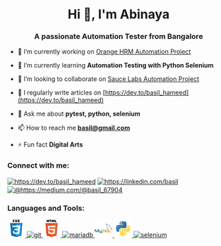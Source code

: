 
<h1 align="center">Hi 👋, I'm Abinaya</h1>
<h3 align="center">A passionate Automation Tester from Bangalore</h3>

- 🔭 I’m currently working on [Orange HRM Automation Project](https://github.com/basil-hameed/SaucePOM1.git)

- 🌱 I’m currently learning **Automation Testing with Python Selenium**

- 👯 I’m looking to collaborate on [Sauce Labs Automation Project](https://github.com/basil-hameed/KDTF-Saucelabs.git)

- 📝 I regularly write articles on [https://dev.to/basil_hameed](https://dev.to/basil_hameed)

- 💬 Ask me about **pytest, python, selenium**

- 📫 How to reach me **basil@gmail.com**

- ⚡ Fun fact **Digital Arts**

<h3 align="left">Connect with me:</h3>
<p align="left">
<a href="https://dev.to/https://dev.to/basil_hameed" target="blank"><img align="center" src="https://raw.githubusercontent.com/rahuldkjain/github-profile-readme-generator/master/src/images/icons/Social/devto.svg" alt="https://dev.to/basil_hameed" height="30" width="40" /></a>
<a href="https://linkedin.com/in/https://linkedin.com/basil" target="blank"><img align="center" src="https://raw.githubusercontent.com/rahuldkjain/github-profile-readme-generator/master/src/images/icons/Social/linked-in-alt.svg" alt="https://linkedin.com/basil" height="30" width="40" /></a>
<a href="https://medium.com/@https://medium.com/@basil_67904" target="blank"><img align="center" src="https://raw.githubusercontent.com/rahuldkjain/github-profile-readme-generator/master/src/images/icons/Social/medium.svg" alt="@https://medium.com/@basil_67904" height="30" width="40" /></a>
</p>

<h3 align="left">Languages and Tools:</h3>
<p align="left"> <a href="https://www.w3schools.com/css/" target="_blank" rel="noreferrer"> <img src="https://raw.githubusercontent.com/devicons/devicon/master/icons/css3/css3-original-wordmark.svg" alt="css3" width="40" height="40"/> </a> <a href="https://git-scm.com/" target="_blank" rel="noreferrer"> <img src="https://www.vectorlogo.zone/logos/git-scm/git-scm-icon.svg" alt="git" width="40" height="40"/> </a> <a href="https://www.w3.org/html/" target="_blank" rel="noreferrer"> <img src="https://raw.githubusercontent.com/devicons/devicon/master/icons/html5/html5-original-wordmark.svg" alt="html5" width="40" height="40"/> </a> <a href="https://mariadb.org/" target="_blank" rel="noreferrer"> <img src="https://www.vectorlogo.zone/logos/mariadb/mariadb-icon.svg" alt="mariadb" width="40" height="40"/> </a> <a href="https://www.mysql.com/" target="_blank" rel="noreferrer"> <img src="https://raw.githubusercontent.com/devicons/devicon/master/icons/mysql/mysql-original-wordmark.svg" alt="mysql" width="40" height="40"/> </a> <a href="https://www.python.org" target="_blank" rel="noreferrer"> <img src="https://raw.githubusercontent.com/devicons/devicon/master/icons/python/python-original.svg" alt="python" width="40" height="40"/> </a> <a href="https://www.selenium.dev" target="_blank" rel="noreferrer"> <img src="https://raw.githubusercontent.com/detain/svg-logos/780f25886640cef088af994181646db2f6b1a3f8/svg/selenium-logo.svg" alt="selenium" width="40" height="40"/> </a> </p>
